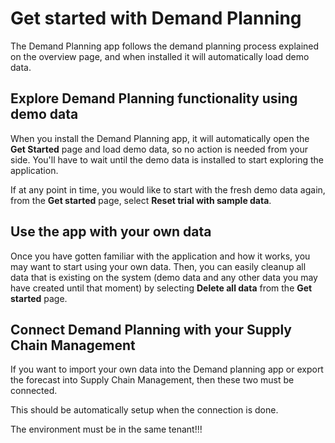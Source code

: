 ﻿# Get started with Demand Planning

The Demand Planning app follows the demand planning process explained on the overview page, and when installed it will automatically load demo data.

## Explore Demand Planning functionality using demo data

When you install the Demand Planning app, it will automatically open the **Get Started** page and load demo data, so no action is needed from your side. You'll have to wait until the demo data is installed to start exploring the application.

If at any point in time, you would like to start with the fresh demo data again, from the **Get started** page, select **Reset trial with sample data**.

## Use the app with your own data

Once you have gotten familiar with the application and how it works, you may want to start using your own data. Then, you can easily cleanup all data that is existing on the system (demo data and any other data you may have created until that moment) by selecting **Delete all data** from the **Get started** page.

## Connect Demand Planning with your Supply Chain Management 

If you want to import your own data into the Demand planning app or export the forecast into Supply Chain Management, then these two must be connected.

This should be automatically setup when the connection is done.

The environment must be in the same tenant!!!

